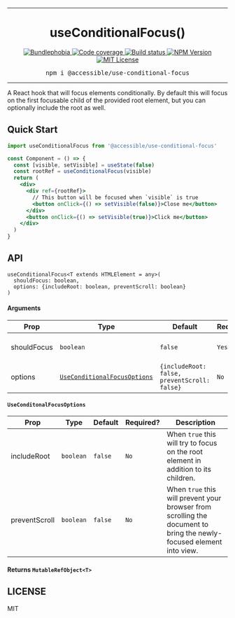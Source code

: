 <hr>
<div align="center">
  <h1 align="center">
    useConditionalFocus()
  </h1>
</div>

<p align="center">
  <a href="https://bundlephobia.com/result?p=@accessible/use-conditional-focus">
    <img alt="Bundlephobia" src="https://img.shields.io/bundlephobia/minzip/@accessible/use-conditional-focus?style=for-the-badge&labelColor=24292e">
  </a>
  <a aria-label="Code coverage report" href="https://codecov.io/gh/accessible-ui/use-conditional-focus">
    <img alt="Code coverage" src="https://img.shields.io/codecov/c/gh/accessible-ui/use-conditional-focus?style=for-the-badge&labelColor=24292e">
  </a>
  <a aria-label="Build status" href="https://travis-ci.org/accessible-ui/use-conditional-focus">
    <img alt="Build status" src="https://img.shields.io/travis/accessible-ui/use-conditional-focus?style=for-the-badge&labelColor=24292e">
  </a>
  <a aria-label="NPM version" href="https://www.npmjs.com/package/@accessible/use-conditional-focus">
    <img alt="NPM Version" src="https://img.shields.io/npm/v/@accessible/use-conditional-focus?style=for-the-badge&labelColor=24292e">
  </a>
  <a aria-label="License" href="https://jaredlunde.mit-license.org/">
    <img alt="MIT License" src="https://img.shields.io/npm/l/@accessible/use-conditional-focus?style=for-the-badge&labelColor=24292e">
  </a>
</p>

<pre align="center">npm i @accessible/use-conditional-focus</pre>
<hr>

A React hook that will focus elements conditionally. By default this will focus on the first focusable
child of the provided root element, but you can optionally include the root as well.

## Quick Start

```jsx harmony
import useConditionalFocus from '@accessible/use-conditional-focus'

const Component = () => {
  const [visible, setVisible] = useState(false)
  const rootRef = useConditionalFocus(visible)
  return (
    <div>
      <div ref={rootRef}>
        // This button will be focused when `visible` is true
        <button onClick={() => setVisible(false)}>Close me</button>
      </div>
      <button onClick={() => setVisible(true)}>Click me</button>
    </div>
  )
}
```

## API

```tsx
useConditionalFocus<T extends HTMLElement = any>(
  shouldFocus: boolean,
  options: {includeRoot: boolean, preventScroll: boolean}
)
```

#### Arguments

| Prop        | Type                                                       | Default                                      | Required? | Description                                                                    |
| ----------- | ---------------------------------------------------------- | -------------------------------------------- | --------- | ------------------------------------------------------------------------------ |
| shouldFocus | `boolean`                                                  | `false`                                      | `Yes`     | Provide a `true` value here to focus the first focusable child in the element. |
| options     | [`UseConditionalFocusOptions`](#useconditonalfocusoptions) | `{includeRoot: false, preventScroll: false}` | `No`      | See [`UseConditionalFocusOptions`](#useconditonalfocusoptions).                |

#### `UseConditonalFocusOptions`

| Prop          | Type      | Default | Required? | Description                                                                                                          |
| ------------- | --------- | ------- | --------- | -------------------------------------------------------------------------------------------------------------------- |
| includeRoot   | `boolean` | `false` | `No`      | When `true` this will try to focus on the root element in addition to its children.                                  |
| preventScroll | `boolean` | `false` | `No`      | When `true` this will prevent your browser from scrolling the document to bring the newly-focused element into view. |

#### Returns `MutableRefObject<T>`

## LICENSE

MIT
